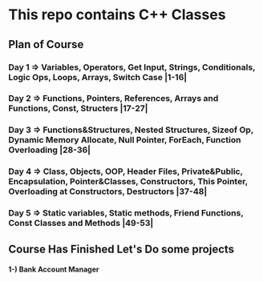 # This repo contains C++ Classes

## Plan of Course

<h3> Day 1 => Variables, Operators, Get Input, Strings, Conditionals, Logic Ops, Loops, Arrays, Switch Case  |1-16|</h3>
<h3> Day 2 => Functions, Pointers, References, Arrays and Functions, Const, Structers   |17-27| </h3>
<h3> Day 3 => Functions&Structures, Nested Structures, Sizeof Op, Dynamic Memory Allocate, Null Pointer, ForEach, Function Overloading   |28-36| </h3>
<h3> Day 4 => Class, Objects, OOP, Header Files, Private&Public, Encapsulation, Pointer&Classes, Constructors, This Pointer, Overloading at Constructors, Destructors   |37-48| </h3>
<h3> Day 5 => Static variables, Static methods, Friend Functions, Const Classes and Methods   |49-53| </h3>

## Course Has Finished Let's Do some projects

<h4> 1-) Bank Account Manager </h4> 